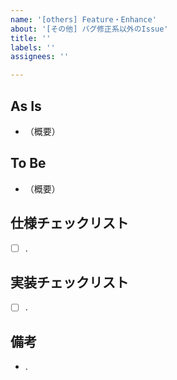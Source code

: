 ```yaml
---
name: '[others] Feature・Enhance'
about: '[その他] バグ修正系以外のIssue'
title: ''
labels: ''
assignees: ''

---
```

## As Is
- （概要）

## To Be
- （概要）

## 仕様チェックリスト
- [ ] .

## 実装チェックリスト
- [ ] .

## 備考
- .
